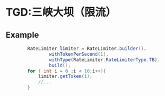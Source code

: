 TGD:三峡大坝（限流）
======================

Example
------
```java
        RateLimiter limiter = RateLimiter.builder().
                withTokenPerSecond(1).
                withType(RateLimiter.RateLimiterType.TB).
                build();
        for ( int i = 0 ;i < 10;i++){
            limiter.getToken(1);
            //...
        }

```
